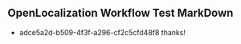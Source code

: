 ## OpenLocalization Workflow Test MarkDown
* adce5a2d-b509-4f3f-a296-cf2c5cfd48f8 thanks!

<!--HONumber=Aug16_HO4-->


